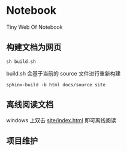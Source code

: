 # Notebook

Tiny Web Of Notebook

## 构建文档为网页

```shell
sh build.sh
```

build.sh 会基于当前的 source 文件进行重新构建

```text
sphinx-build -b html docs/source site
```

## 离线阅读文档

windows 上双击 [site/index.html](./site/index.html) 即可离线阅读

## 项目维护
